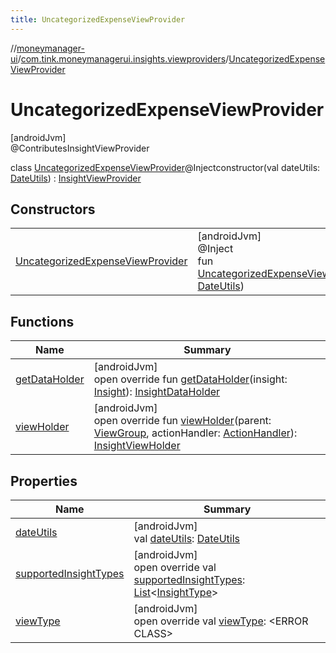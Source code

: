 ```yaml
---
title: UncategorizedExpenseViewProvider
---
```

//[moneymanager-ui](../../../index.html)/[com.tink.moneymanagerui.insights.viewproviders](../index.html)/[UncategorizedExpenseViewProvider](index.html)



# UncategorizedExpenseViewProvider



[androidJvm]\
@ContributesInsightViewProvider



class [UncategorizedExpenseViewProvider](index.html)@Injectconstructor(val dateUtils: [DateUtils](../../se.tink.utils/-date-utils/index.html)) : [InsightViewProvider](../-insight-view-provider/index.html)



## Constructors


| | |
|---|---|
| [UncategorizedExpenseViewProvider](-uncategorized-expense-view-provider.html) | [androidJvm]<br>@Inject<br>fun [UncategorizedExpenseViewProvider](-uncategorized-expense-view-provider.html)(dateUtils: [DateUtils](../../se.tink.utils/-date-utils/index.html)) |


## Functions


| Name | Summary |
|---|---|
| [getDataHolder](get-data-holder.html) | [androidJvm]<br>open override fun [getDataHolder](get-data-holder.html)(insight: [Insight](../../com.tink.model.insights/-insight/index.html)): [InsightDataHolder](../-insight-data-holder/index.html) |
| [viewHolder](view-holder.html) | [androidJvm]<br>open override fun [viewHolder](view-holder.html)(parent: [ViewGroup](https://developer.android.com/reference/kotlin/android/view/ViewGroup.html), actionHandler: [ActionHandler](../../com.tink.moneymanagerui.insights.actionhandling/-action-handler/index.html)): [InsightViewHolder](../-insight-view-holder/index.html) |


## Properties


| Name | Summary |
|---|---|
| [dateUtils](date-utils.html) | [androidJvm]<br>val [dateUtils](date-utils.html): [DateUtils](../../se.tink.utils/-date-utils/index.html) |
| [supportedInsightTypes](supported-insight-types.html) | [androidJvm]<br>open override val [supportedInsightTypes](supported-insight-types.html): [List](https://kotlinlang.org/api/latest/jvm/stdlib/kotlin.collections/-list/index.html)&lt;[InsightType](../../com.tink.model.insights/-insight-type/index.html)&gt; |
| [viewType](view-type.html) | [androidJvm]<br>open override val [viewType](view-type.html): &lt;ERROR CLASS&gt; |

